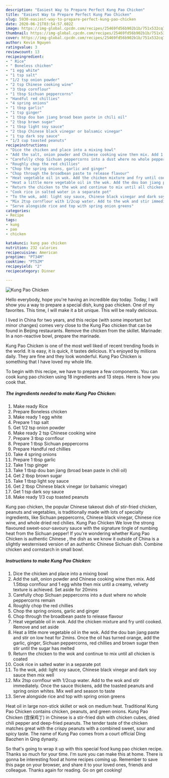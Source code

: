```yaml
---
description: "Easiest Way to Prepare Perfect Kung Pao Chicken"
title: "Easiest Way to Prepare Perfect Kung Pao Chicken"
slug: 5930-easiest-way-to-prepare-perfect-kung-pao-chicken
date: 2020-06-21T03:54:57.602Z
image: https://img-global.cpcdn.com/recipes/25469fd56b902b1b/751x532cq70/kung-pao-chicken-recipe-main-photo.jpg
thumbnail: https://img-global.cpcdn.com/recipes/25469fd56b902b1b/751x532cq70/kung-pao-chicken-recipe-main-photo.jpg
cover: https://img-global.cpcdn.com/recipes/25469fd56b902b1b/751x532cq70/kung-pao-chicken-recipe-main-photo.jpg
author: Kevin Nguyen
ratingvalue: 3
reviewcount: 13
recipeingredient:
- " Rice"
- " Boneless chicken"
- "1 egg white"
- "1 tsp salt"
- "1/2 tsp onion powder"
- "2 tsp Chinese cooking wine"
- "3 tbsp cornflour"
- "1 tbsp Sichuan peppercorns"
- "Handful red chillies"
- "4 spring onions"
- "1 tbsp garlic"
- "1 tsp ginger"
- "1 tbsp dou ban jiang broad bean paste in chili oil"
- "2 tbsp brown sugar"
- "1 tbsp light soy sauce"
- "2 tbsp Chinese black vinegar or balsamic vinegar"
- "1 tsp dark soy sauce"
- "1/3 cup toasted peanuts"
recipeinstructions:
- "Dice the chicken and place into a mixing bowl"
- "Add the salt, onion powder and Chinese cooking wine then mix. Add 1.5tbsp cornflour and 1 egg white then mix until a creamy, velvety texture is achieved. Set aside for 20mins"
- "Carefully chop Sichuan peppercorns into a dust where no whole peppercorns remain"
- "Roughly chop the red chillies"
- "Chop the spring onions, garlic and ginger"
- "Chop through the broadbean paste to release flavour"
- "Heat vegetable oil in wok. Add the chicken mixture and fry until cooked. Remove and set aside"
- "Heat a little more vegetable oil in the wok. Add the dou ban jiang paste and stir on low heat for 2mins. Once the oil has turned orange, add the garlic, ginger, Sichuan peppercorns, red chillies and brown sugar then stir until the sugar has melted"
- "Return the chicken to the wok and continue to mix until all chicken is coated"
- "Cook rice in salted water in a separate pot"
- "To the wok, add: light soy sauce, Chinese black vinegar and dark soy sauce then mix well"
- "Mix 2tsp cornflour with 1/2cup water. Add to the wok and stir immediately. Once the sauce thickens, add the toasted peanuts and spring onion whites. Mix well and season to taste"
- "Serve alongside rice and top with spring onion greens"
categories:
- Recipe
tags:
- kung
- pao
- chicken

katakunci: kung pao chicken 
nutrition: 232 calories
recipecuisine: American
preptime: "PT34M"
cooktime: "PT52M"
recipeyield: "2"
recipecategory: Dinner

---
```



![Kung Pao Chicken](https://img-global.cpcdn.com/recipes/25469fd56b902b1b/751x532cq70/kung-pao-chicken-recipe-main-photo.jpg)

Hello everybody, hope you're having an incredible day today. Today, I will show you a way to prepare a special dish, kung pao chicken. One of my favorites. This time, I will make it a bit unique. This will be really delicious.

I lived in China for two years, and this recipe (with some important but minor changes) comes very close to the Kung Pao chicken that can be found in Beijing restaurants. Remove the chicken from the skillet. Marinade: In a non-reactive bowl, prepare the marinade.

Kung Pao Chicken is one of the most well liked of recent trending foods in the world. It is easy, it is quick, it tastes delicious. It's enjoyed by millions daily. They are fine and they look wonderful. Kung Pao Chicken is something that I have loved my whole life.


To begin with this recipe, we have to prepare a few components. You can cook kung pao chicken using 18 ingredients and 13 steps. Here is how you cook that.

<!--inarticleads1-->

##### The ingredients needed to make Kung Pao Chicken:

1. Make ready  Rice
1. Prepare  Boneless chicken
1. Make ready 1 egg white
1. Prepare 1 tsp salt
1. Get 1/2 tsp onion powder
1. Make ready 2 tsp Chinese cooking wine
1. Prepare 3 tbsp cornflour
1. Prepare 1 tbsp Sichuan peppercorns
1. Prepare Handful red chillies
1. Take 4 spring onions
1. Prepare 1 tbsp garlic
1. Take 1 tsp ginger
1. Take 1 tbsp dou ban jiang (broad bean paste in chili oil)
1. Get 2 tbsp brown sugar
1. Take 1 tbsp light soy sauce
1. Get 2 tbsp Chinese black vinegar (or balsamic vinegar)
1. Get 1 tsp dark soy sauce
1. Make ready 1/3 cup toasted peanuts


Kung pao chicken, the popular Chinese takeout dish of stir-fried chicken, peanuts and vegetables, is traditionally made with lots of specialty ingredients, like Sichuan peppercorns, Chinese black vinegar, Chinese rice wine, and whole dried red chilies. Kung Pao Chicken We love the strong flavoured sweet-sour-savoury sauce with the signature tingle of numbing heat from the Sichuan pepper! If you&#39;re wondering whether Kung Pao Chicken is authentic Chinese , the dish as we know it outside of China is a slightly westernised version of an authentic Chinese Sichuan dish. Combine chicken and cornstarch in small bowl. 

<!--inarticleads2-->

##### Instructions to make Kung Pao Chicken:

1. Dice the chicken and place into a mixing bowl
1. Add the salt, onion powder and Chinese cooking wine then mix. Add 1.5tbsp cornflour and 1 egg white then mix until a creamy, velvety texture is achieved. Set aside for 20mins
1. Carefully chop Sichuan peppercorns into a dust where no whole peppercorns remain
1. Roughly chop the red chillies
1. Chop the spring onions, garlic and ginger
1. Chop through the broadbean paste to release flavour
1. Heat vegetable oil in wok. Add the chicken mixture and fry until cooked. Remove and set aside
1. Heat a little more vegetable oil in the wok. Add the dou ban jiang paste and stir on low heat for 2mins. Once the oil has turned orange, add the garlic, ginger, Sichuan peppercorns, red chillies and brown sugar then stir until the sugar has melted
1. Return the chicken to the wok and continue to mix until all chicken is coated
1. Cook rice in salted water in a separate pot
1. To the wok, add: light soy sauce, Chinese black vinegar and dark soy sauce then mix well
1. Mix 2tsp cornflour with 1/2cup water. Add to the wok and stir immediately. Once the sauce thickens, add the toasted peanuts and spring onion whites. Mix well and season to taste
1. Serve alongside rice and top with spring onion greens


Heat oil in large non-stick skillet or wok on medium heat. Traditional Kung Pao Chicken contains chicken, peanuts, and green onions. Kung Pao Chicken (宫保鸡丁) in Chinese is a stir-fried dish with chicken cubes, dried chili pepper and deep-fried peanuts. The tender taste of the chicken matches great with the crispy peanuts with a combined sweet, sour and spicy taste. The name of Kung Pao comes from a court official Ding Baozhen in Qing dynasty. 

So that's going to wrap it up with this special food kung pao chicken recipe. Thanks so much for your time. I'm sure you can make this at home. There is gonna be interesting food at home recipes coming up. Remember to save this page on your browser, and share it to your loved ones, friends and colleague. Thanks again for reading. Go on get cooking!
